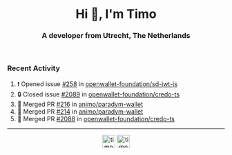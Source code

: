 <h1 align="center">Hi 👋, I'm Timo</h1>
<h3 align="center">A developer from Utrecht, The Netherlands</h3>
<br/>
<!-- https://github.com/rahuldkjain/github-profile-readme-generator --!>

<!--  <p align="left"><img src="https://github-readme-stats.vercel.app/api?username=timoglastra&show_icons=true&count_private=true&" alt="timoglastra" /></p> --!>

<!--
Github language stats
<p align="left"><img src="https://github-readme-stats.vercel.app/api/top-langs/?username=timoglastra&layout=compact" alt="timoglastra" /><p>
-->

<!-- Codestats language stats -->
<!-- <p align="left"><img src="https://codestats-readme.vercel.app/api/top-langs/?username=timoglastra&layout=compact&language_count=12" alt="timoglastra" /><p>    --!>
  
<h3>Recent Activity</h3>

<!--START_SECTION:activity-->
1. ❗ Opened issue [#258](https://github.com/openwallet-foundation/sd-jwt-js/issues/258) in [openwallet-foundation/sd-jwt-js](https://github.com/openwallet-foundation/sd-jwt-js)
2. 🔒 Closed issue [#2089](https://github.com/openwallet-foundation/credo-ts/issues/2089) in [openwallet-foundation/credo-ts](https://github.com/openwallet-foundation/credo-ts)
3. 🎉 Merged PR [#216](https://github.com/animo/paradym-wallet/pull/216) in [animo/paradym-wallet](https://github.com/animo/paradym-wallet)
4. 🎉 Merged PR [#214](https://github.com/animo/paradym-wallet/pull/214) in [animo/paradym-wallet](https://github.com/animo/paradym-wallet)
5. 🎉 Merged PR [#2088](https://github.com/openwallet-foundation/credo-ts/pull/2088) in [openwallet-foundation/credo-ts](https://github.com/openwallet-foundation/credo-ts)
<!--END_SECTION:activity-->

---

<p align="center">
<a href="https://twitter.com/timoglastra" target="blank"><img align="center" src="https://cdn.jsdelivr.net/npm/simple-icons@3.0.1/icons/twitter.svg" alt="timoglastra" height="30" width="30" /></a>
<a href="https://linkedin.com/in/timoglastra" target="blank"><img align="center" src="https://cdn.jsdelivr.net/npm/simple-icons@3.0.1/icons/linkedin.svg" alt="timoglastra" height="30" width="30" /></a>
</p>



